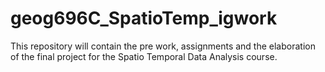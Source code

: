 # geog696C_SpatioTemp_igwork
This repository will contain the pre work, assignments and the elaboration of the final project for the Spatio Temporal Data Analysis course. 
